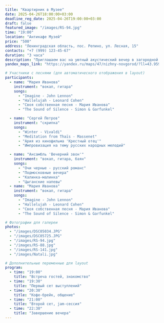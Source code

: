 ```yaml
---
title: "Квартирник в Музее"
date: 2025-04-26T18:00:00+03:00
deadline_reg_date: 2025-04-26T19:00:00+03:00
draft: false
featured_image: "/images/RS-94.jpg"
time: "19:00"
location: "Антикафе Музей"
price: "500"
address: "Ленинградская область, пос. Репино, ул. Лесная, 15"
contacts: "+7 (999) 123-45-67"
duration: "3 часа"
description: "Приглашаем вас на уютный акустический вечер в загородной атмосфере"
yandex_maps_link: "https://yandex.ru/maps/47/nizhny-novgorod/?ll=43.959399%2C56.316274&mode=poi&poi%5Bpoint%5D=43.945914%2C56.321891&poi%5Buri%5D=ymapsbm1%3A%2F%2Forg%3Foid%3D1023567998&z=13.4"

# Участники с песнями (для автоматического отображения в layout)
participants:
  - name: "Мария Иванова"
    instrument: "вокал, гитара"
    songs:
      - "Imagine - John Lennon"
      - "Hallelujah - Leonard Cohen"
      - "Своя собственная песня - Мария Иванова"
      - "The Sound of Silence - Simon & Garfunkel"

  - name: "Сергей Петров"
    instrument: "скрипка"
    songs:
      - "Winter - Vivaldi"
      - "Meditation from Thaïs - Massenet"
      - "Ария из кинофильма 'Крестный отец'"
      - "Импровизация на тему русских народных мелодий"

  - name: "Ансамбль 'Вечерний звон'"
    instrument: "вокал, гитара, баян"
    songs:
      - "Очи черные - русский романс"
      - "Подмосковные вечера"
      - "Калинка-малинка"
      - "Цыганские напевы"
  - name: "Мария Иванова"
    instrument: "вокал, гитара"
    songs:
      - "Imagine - John Lennon"
      - "Hallelujah - Leonard Cohen"
      - "Своя собственная песня - Мария Иванова"
      - "The Sound of Silence - Simon & Garfunkel"

# Фотографии для галереи
photos:
  - "/images/DSC05034.JPG"
  - "/images/DSC05725.JPG"
  - "/images/RS-94.jpg"
  - "/images/RS-88.jpg"
  - "/images/RS-141.jpg"
  - "/images/Natali.jpg"

# Дополнительные переменные для layout
program:
  - time: "19:00"
    title: "Встреча гостей, знакомство"
  - time: "19:30"
    title: "Первый сет выступлений"
  - time: "20:30"
    title: "Кофе-брейк, общение"
  - time: "21:00"
    title: "Второй сет, jam-сессия"
  - time: "22:30"
    title: "Завершение вечера"
---
```

